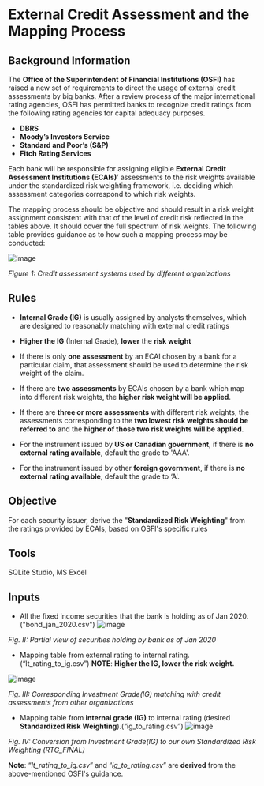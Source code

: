 # External Credit Assessment and the Mapping Process
## Background Information
The **Office of the Superintendent of Financial Institutions (OSFI)** has raised a new set of requirements to direct the usage of external credit assessments by big banks. After a review process of the major international rating agencies, OSFI has permitted banks to recognize credit ratings from the following rating agencies for capital adequacy purposes.
- **DBRS**
- **Moody’s Investors Service**
- **Standard and Poor’s (S&P)**
- **Fitch Rating Services**

Each bank will be responsible for assigning eligible **External Credit Assessment Institutions (ECAIs)**’ assessments to the risk weights available under the standardized risk weighting framework, i.e. deciding which assessment categories correspond to which risk weights.

The mapping process should be objective and should result in a risk weight assignment consistent with that of the level of credit risk reflected in the tables above. It should cover the full spectrum of risk weights. The following table provides guidance as to how such a mapping process may be conducted:

![image](https://user-images.githubusercontent.com/83738852/214069190-e6bf404a-ee69-4f8f-a644-961da180b81e.png "Credit assessment systems used by different organizations") 

*Figure 1: Credit assessment systems used by different organizations*

## Rules
* **Internal Grade (IG)** is usually assigned by analysts themselves, which are designed to reasonably matching with external credit ratings
* **Higher the IG** (Internal Grade), **lower** the **risk weight**
* If there is only **one assessment** by an ECAI chosen by a bank for a particular claim, that assessment should be used to determine the risk weight of the claim.
* If there are **two assessments** by ECAIs chosen by a bank which map into different risk weights, the **higher risk weight will be applied**.
* If there are **three or more assessments** with different risk weights, the assessments corresponding to the **two lowest risk weights should be referred to** and the **higher of those two risk weights will be applied**. 

* For the instrument issued by **US or Canadian government**, if there is **no external rating available**, default the grade to 'AAA'. 

* For the instrument issued by other **foreign government**, if there is **no external rating available**, default the grade to ‘A'.

## Objective 
For each security issuer, derive the "**Standardized Risk Weighting**" from the ratings provided by ECAIs, based on OSFI's specific rules

## Tools
SQLite Studio, MS Excel

## Inputs
* All the fixed income securities that the bank is holding as of Jan 2020. ("bond_jan_2020.csv")
![image](https://user-images.githubusercontent.com/83738852/214077042-4d7110c8-0c95-4e20-ae7d-1e5960d709b0.png "Fig. II: Partial view of securities holding by bank as of Jan 2020")

*Fig. II: Partial view of securities holding by bank as of Jan 2020*

* Mapping table from external rating to internal rating. (“lt_rating_to_ig.csv”) **NOTE**: **Higher the IG, lower the risk weight.** 
    
![image](https://user-images.githubusercontent.com/83738852/214077400-e5c44fb6-068e-4efc-a8bd-81e5f62860a4.png "Fig. III: Corresponding Investment Grade(IG) matching with credit assessments from other organizations") 

*Fig. III: Corresponding Investment Grade(IG) matching with credit assessments from other organizations*

* Mapping table from **internal grade (IG)** to internal rating (desired **Standardized Risk Weighting**).(“ig_to_rating.csv”) 
![image](https://user-images.githubusercontent.com/83738852/214078275-2ef6fa91-f294-41e3-a3ed-311bedb851e1.png "Fig. IV: Conversion from Investment Grade(IG) to our own Standardized Risk Weighting (RTG_FINAL)") 

*Fig. IV: Conversion from Investment Grade(IG) to our own Standardized Risk Weighting (RTG_FINAL)*

**Note**: “*lt_rating_to_ig.csv*” and “*ig_to_rating.csv*” are **derived** from the above-mentioned OSFI's guidance.

